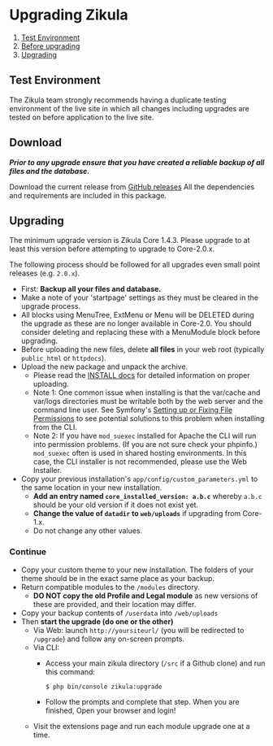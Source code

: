 # Upgrading Zikula

  1. [Test Environment](#testenv)
  2. [Before upgrading](#download)
  3. [Upgrading](#upgrading)


<a name="testenv"></a>

## Test Environment

The Zikula team strongly recommends having a duplicate testing environment of the live site in which all
changes including upgrades are tested on before application to the live site.

<a name="download"></a>

## Download

***Prior to any upgrade ensure that you have created a reliable backup of all files and the database.***

Download the current release from [GitHub releases](https://github.com/zikula/core/releases/)
All the dependencies and requirements are included in this package.

<a name="upgrading"></a>

## Upgrading

The minimum upgrade version is Zikula Core 1.4.3. Please upgrade to at least this version before attempting to upgrade
to Core-2.0.x.

The following process should be followed for all upgrades even small point releases (e.g. `2.0.x`).

- First: **Backup all your files and database.**
- Make a note of your 'startpage' settings as they must be cleared in the upgrade process.
- All blocks using MenuTree, ExtMenu or Menu will be DELETED during the upgrade as these are no longer available in Core-2.0.
  You should consider deleting and replacing these with a MenuModule block before upgrading.
- Before uploading the new files, delete **all files** in your web root (typically `public_html` or `httpdocs`).
- Upload the new package and unpack the archive.
  - Please read the [INSTALL docs](INSTALL-2.0.md#upload) for detailed information on proper uploading.
  - Note 1: One common issue when installing is that the var/cache and var/logs directories must be writable both by the 
    web server and the command line user. See Symfony's [Setting up or Fixing File Permissions](http://symfony.com/doc/current/setup/file_permissions.html) 
    to see potential solutions to this problem when installing from the CLI.
  - Note 2: If you have `mod_suexec` installed for Apache the CLI will run into permission problems. (If you are not sure 
    check your phpinfo.) `mod_suexec` often is used in shared hosting environments. In this case, the CLI installer is not 
    recommended, please use the Web Installer.
- Copy your previous installation's `app/config/custom_parameters.yml` to the same location in your new installation.
  - **Add an entry named `core_installed_version: a.b.c`** whereby `a.b.c` should be your old version if it does not exist yet.
  - **Change the value of `datadir` to `web/uploads`** if upgrading from Core-1.x.
  - Do not change any other values.

### Continue

- Copy your custom theme to your new installation. The folders of your theme should be in the exact same place as your backup.
- Return compatible modules to the `/modules` directory.
  - **DO NOT copy the old Profile and Legal module** as new versions of these are provided, and their location may differ.
- Copy your backup contents of `/userdata` into `/web/uploads`
- Then **start the upgrade (do one or the other)**
  - Via Web: launch `http://yoursiteurl/` (you will be redirected to `/upgrade`) and follow any on-screen prompts.
  - Via CLI:
    - Access your main zikula directory (`/src` if a Github clone) and run this command:

        ```Shell
        $ php bin/console zikula:upgrade
        ```

    - Follow the prompts and complete that step. When you are finished, Open your browser and login!
  - Visit the extensions page and run each module upgrade one at a time.
